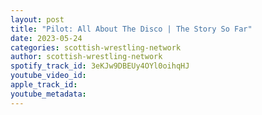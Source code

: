 ```yaml
---
layout: post
title: "Pilot: All About The Disco | The Story So Far"
date: 2023-05-24
categories: scottish-wrestling-network
author: scottish-wrestling-network
spotify_track_id: 3eKJw9DBEUy4OYl0oihqHJ
youtube_video_id: 
apple_track_id: 
youtube_metadata: 
---
```

